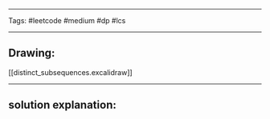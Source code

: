 

----

Tags: #leetcode #medium #dp #lcs

----

## Drawing:
[[distinct_subsequences.excalidraw]]

----


## solution explanation:

